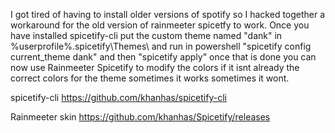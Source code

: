 I got tired of having to install older versions of spotify so I hacked together a workaround for the old version of rainmeeter spicetfy to work. Once you have installed spicetify-cli put the custom theme named "dank" in %userprofile%\.spicetify\Themes\ and run in powershell "spicetify config current_theme dank" and then "spicetify apply" once that is done you can now use Rainmeeter Spicetify to modify the colors if it isnt already the correct colors for the theme sometimes it works sometimes it wont.


spicetify-cli
https://github.com/khanhas/spicetify-cli

Rainmeeter skin
https://github.com/khanhas/Spicetify/releases
